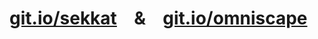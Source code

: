 # [git.io/sekkat](https://git.io/sekkat) &ensp; &#38; &ensp; [git.io/omniscape](https://git.io/omniscape)
